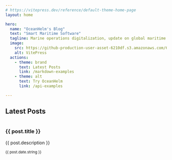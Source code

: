 ```yaml
---
# https://vitepress.dev/reference/default-theme-home-page
layout: home

hero:
  name: "OceanHelm's Blog"
  text: "Smart Maritime Software"
  tagline: Marine operations digitalization, update on global maritime news and OceanHelm.
  image:
    src: https://github-production-user-asset-6210df.s3.amazonaws.com/62933980/485815498-1eec2add-cb6d-43ae-a83a-a7453d26d530.jpeg?X-Amz-Algorithm=AWS4-HMAC-SHA256&X-Amz-Credential=AKIAVCODYLSA53PQK4ZA%2F20250904%2Fus-east-1%2Fs3%2Faws4_request&X-Amz-Date=20250904T185041Z&X-Amz-Expires=300&X-Amz-Signature=eda6234f573c39e4e4e159979fd87855b186769dec6255937c64e87658dbb00f&X-Amz-SignedHeaders=host
    alt: VitePress
  actions:
    - theme: brand
      text: Latest Posts
      link: /markdown-examples
    - theme: alt
      text: Try OceanHelm
      link: /api-examples

---
```


## Latest Posts

<script setup>
import { data as posts } from './.vitepress/posts.data.ts'
</script>

<div class="posts-grid">
  <div v-for="post in posts" :key="post.slug" class="post-card">
    <img v-if="post.image" :src="post.image" :alt="post.title" />
    <h3><a :href="post.url">{{ post.title }}</a></h3>
    <p>{{ post.description }}</p>
    <small>{{ post.date.string }}</small>
  </div>
</div>
